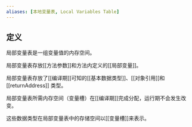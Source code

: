 ```yaml
---
aliases: [本地变量表, Local Variables Table]
---
```


## 定义
局部变量表是一组变量值的内存空间。

局部变量表存放[[方法参数]]和方法内定义的[[局部变量]]。

局部变量表存放了[[编译期]]可知的[[基本数据类型]]、[[对象引用]]和 [[returnAddress]] 类型。

局部变量表所需内存空间（变量槽）在[[编译期]]完成分配，运行期不会发生改变。

这些数据类型在局部变量表中的存储空间以[[变量槽]]来表示。